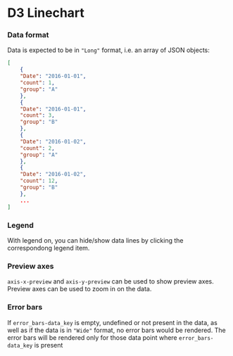# D3 Linechart

### Data format

Data is expected to be in `"Long"` format, i.e. an array of JSON objects:

```json
[
    {
    "Date": "2016-01-01",
    "count": 1,
    "group": "A"
    },
    {
    "Date": "2016-01-01",
    "count": 3,
    "group": "B"
    },
    {
    "Date": "2016-01-02",
    "count": 2,
    "group": "A"
    },
    {
    "Date": "2016-01-02",
    "count": 12,
    "group": "B"
    },
    ...
]
```

### Legend

With legend on, you can hide/show data lines by clicking the correspondong legend item.

### Preview axes

`axis-x-preview` and `axis-y-preview` can be used to show preview axes. Preview axes can be used to zoom in on the data.

### Error bars

If `error_bars-data_key` is empty, undefined or not present in the data, as well as if the data is in `"Wide"` format, no error bars would be rendered.
The error bars will be rendered only for those data point where `error_bars-data_key` is present
